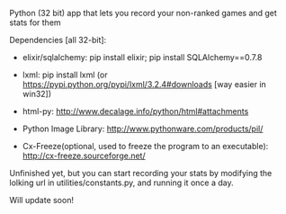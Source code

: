 Python (32 bit) app that lets you record your non-ranked games and get stats for them

Dependencies [all 32-bit]:

* elixir/sqlalchemy: pip install elixir; pip install SQLAlchemy==0.7.8

* lxml: pip install lxml (or https://pypi.python.org/pypi/lxml/3.2.4#downloads [way easier in win32])

* html-py: http://www.decalage.info/python/html#attachments

* Python Image Library: http://www.pythonware.com/products/pil/

* Cx-Freeze(optional, used to freeze the program to an executable): http://cx-freeze.sourceforge.net/

Unfinished yet, but you can start recording your stats by modifying the lolking url in utilities/constants.py,
and running it once a day.

Will update soon!